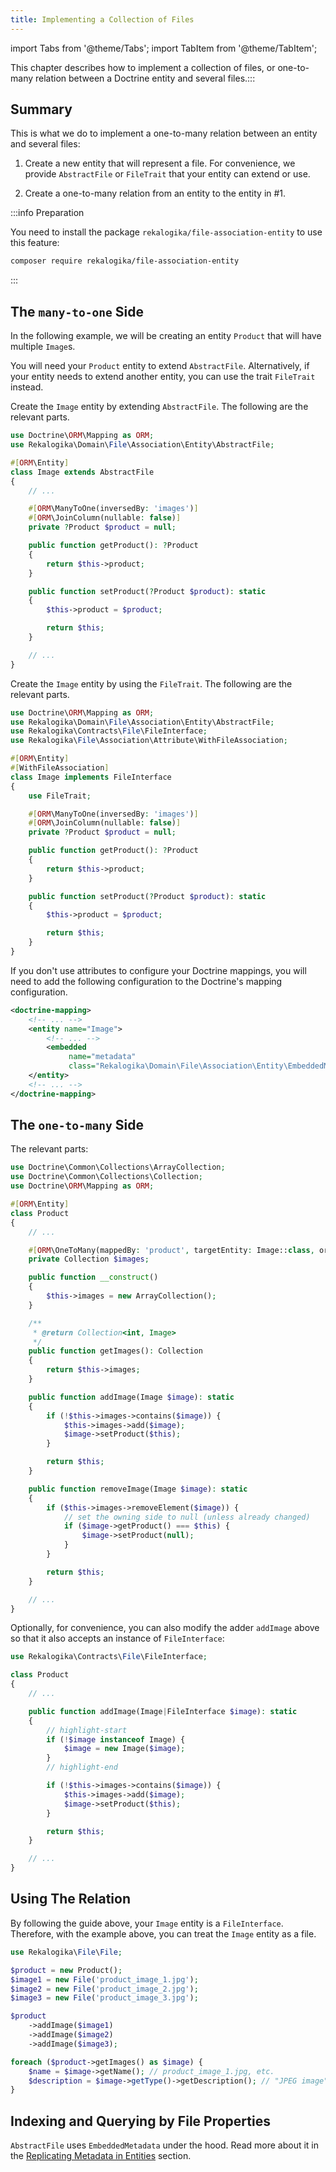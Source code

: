 ```yaml
---
title: Implementing a Collection of Files
---
```


import Tabs from '@theme/Tabs';
import TabItem from '@theme/TabItem';

This chapter describes how to implement a collection of files, or one-to-many
relation between a Doctrine entity and several files.:::

## Summary

This is what we do to implement a one-to-many relation between an entity and
several files:

1. Create a new entity that will represent a file. For convenience, we provide
   `AbstractFile` or `FileTrait` that your entity can extend or use.

2. Create a one-to-many relation from an entity to the entity in #1.
   
:::info Preparation

You need to install the package `rekalogika/file-association-entity` to use this
feature:

```bash
composer require rekalogika/file-association-entity
```

:::

## The `many-to-one` Side

In the following example, we will be creating an entity `Product` that will
have multiple `Image`s.

You will need your `Product` entity to extend `AbstractFile`. Alternatively, if
your entity needs to extend another entity, you can use the trait `FileTrait`
instead.

<Tabs>
<TabItem value="abstract" label="By Extending AbstractFile">

Create the `Image` entity by extending `AbstractFile`. The following are the
relevant parts.

```php
use Doctrine\ORM\Mapping as ORM;
use Rekalogika\Domain\File\Association\Entity\AbstractFile;

#[ORM\Entity]
class Image extends AbstractFile
{
    // ...

    #[ORM\ManyToOne(inversedBy: 'images')]
    #[ORM\JoinColumn(nullable: false)]
    private ?Product $product = null;

    public function getProduct(): ?Product
    {
        return $this->product;
    }

    public function setProduct(?Product $product): static
    {
        $this->product = $product;

        return $this;
    }

    // ...
}
```

</TabItem>

<TabItem value="trait" label="By Using FileTrait">

Create the `Image` entity by using the `FileTrait`. The following are the
relevant parts.

```php
use Doctrine\ORM\Mapping as ORM;
use Rekalogika\Domain\File\Association\Entity\AbstractFile;
use Rekalogika\Contracts\File\FileInterface;
use Rekalogika\File\Association\Attribute\WithFileAssociation;

#[ORM\Entity]
#[WithFileAssociation]
class Image implements FileInterface
{
    use FileTrait;

    #[ORM\ManyToOne(inversedBy: 'images')]
    #[ORM\JoinColumn(nullable: false)]
    private ?Product $product = null;

    public function getProduct(): ?Product
    {
        return $this->product;
    }

    public function setProduct(?Product $product): static
    {
        $this->product = $product;

        return $this;
    }
}
```

If you don't use attributes to configure your Doctrine mappings, you will need
to add the following configuration to the Doctrine's mapping configuration.

<Tabs>

<TabItem value="xml" label="XML">

```xml
<doctrine-mapping>
    <!-- ... -->
    <entity name="Image">
        <!-- ... -->
        <embedded
             name="metadata"
             class="Rekalogika\Domain\File\Association\Entity\EmbeddedMetadata" />
    </entity>
    <!-- ... -->
</doctrine-mapping>
```

</TabItem>

</Tabs>


</TabItem>
</Tabs>

## The `one-to-many` Side

The relevant parts:
    
```php
use Doctrine\Common\Collections\ArrayCollection;
use Doctrine\Common\Collections\Collection;
use Doctrine\ORM\Mapping as ORM;

#[ORM\Entity]
class Product
{
    // ...

    #[ORM\OneToMany(mappedBy: 'product', targetEntity: Image::class, orphanRemoval: true)]
    private Collection $images;

    public function __construct()
    {
        $this->images = new ArrayCollection();
    }

    /**
     * @return Collection<int, Image>
     */
    public function getImages(): Collection
    {
        return $this->images;
    }

    public function addImage(Image $image): static
    {
        if (!$this->images->contains($image)) {
            $this->images->add($image);
            $image->setProduct($this);
        }

        return $this;
    }

    public function removeImage(Image $image): static
    {
        if ($this->images->removeElement($image)) {
            // set the owning side to null (unless already changed)
            if ($image->getProduct() === $this) {
                $image->setProduct(null);
            }
        }

        return $this;
    }

    // ...
}
```

Optionally, for convenience, you can also modify the adder `addImage` above so
that it also accepts an instance of `FileInterface`:

```php
use Rekalogika\Contracts\File\FileInterface;

class Product
{
    // ...

    public function addImage(Image|FileInterface $image): static
    {
        // highlight-start
        if (!$image instanceof Image) {
            $image = new Image($image);
        }
        // highlight-end

        if (!$this->images->contains($image)) {
            $this->images->add($image);
            $image->setProduct($this);
        }

        return $this;
    }

    // ...
}
```

## Using The Relation

By following the guide above, your `Image` entity is a `FileInterface`.
Therefore, with the example above, you can treat the `Image` entity as a file.

```php
use Rekalogika\File\File;

$product = new Product();
$image1 = new File('product_image_1.jpg');
$image2 = new File('product_image_2.jpg');
$image3 = new File('product_image_3.jpg');

$product
    ->addImage($image1)
    ->addImage($image2)
    ->addImage($image3);

foreach ($product->getImages() as $image) {
    $name = $image->getName(); // product_image_1.jpg, etc.
    $description = $image->getType()->getDescription(); // "JPEG image", etc.
}
```

## Indexing and Querying by File Properties

`AbstractFile` uses `EmbeddedMetadata` under the hood. Read more about it in the
[Replicating Metadata in Entities](replicating-metadata-in-entities) section.